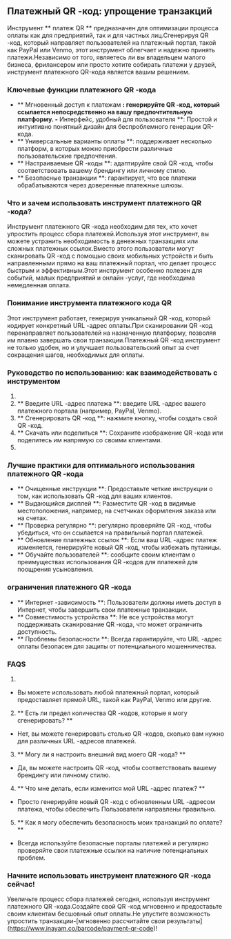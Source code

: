 ## Платежный QR -код: упрощение транзакций

Инструмент ** платеж QR ** предназначен для оптимизации процесса оплаты как для предприятий, так и для частных лиц.Сгенерируя QR -код, который направляет пользователей на платежный портал, такой как PayPal или Venmo, этот инструмент облегчает и надежно принять платежи.Независимо от того, являетесь ли вы владельцем малого бизнеса, фрилансером или просто хотите собирать платежи у друзей, инструмент платежного QR-кода является вашим решением.

### Ключевые функции платежного QR -кода

- ** Мгновенный доступ к платежам **: генерируйте QR -код, который ссылается непосредственно на вашу предпочтительную платформу.
-** Интерфейс, удобный для пользователя **: Простой и интуитивно понятный дизайн для беспроблемного генерации QR-кода.
- ** Универсальные варианты оплаты **: поддерживает несколько платформ, в которых можно приобрести различные пользовательские предпочтения.
- ** Настраиваемые QR -коды **: адаптируйте свой QR -код, чтобы соответствовать вашему брендингу или личному стилю.
- ** Безопасные транзакции **: гарантирует, что все платежи обрабатываются через доверенные платежные шлюзы.

### Что и зачем использовать инструмент платежного QR -кода?

Инструмент платежного QR -кода необходим для тех, кто хочет упростить процесс сбора платежей.Используя этот инструмент, вы можете устранить необходимость в денежных транзакциях или сложных платежных ссылок.Вместо этого пользователи могут сканировать QR -код с помощью своих мобильных устройств и быть направленными прямо на ваш платежный портал, что делает процесс быстрым и эффективным.Этот инструмент особенно полезен для событий, малых предприятий и онлайн -услуг, где необходима немедленная оплата.

### Понимание инструмента платежного кода QR

Этот инструмент работает, генерируя уникальный QR -код, который кодирует конкретный URL -адрес оплаты.При сканировании QR -код перенаправляет пользователей на назначенную платформу, позволяя им плавно завершать свои транзакции.Платежный QR -код инструмент не только удобен, но и улучшает пользовательский опыт за счет сокращения шагов, необходимых для оплаты.

### Руководство по использованию: как взаимодействовать с инструментом

1.
2. ** Введите URL -адрес платежа **: введите URL -адрес вашего платежного портала (например, PayPal, Venmo).
3. ** Сгенерировать QR -код **: нажмите кнопку, чтобы создать свой QR -код.
4. ** Скачать или поделиться **: Сохраните изображение QR -кода или поделитесь им напрямую со своими клиентами.
5.

### Лучшие практики для оптимального использования платежного QR -кода

- ** Очищенные инструкции **: Предоставьте четкие инструкции о том, как использовать QR -код для ваших клиентов.
- ** Выдающийся дисплей **: Разместите QR -код в видимые местоположения, например, на счетчиках оформления заказа или на счетах.
- ** Проверка регулярно **: регулярно проверяйте QR -код, чтобы убедиться, что он ссылается на правильный портал платежей.
- ** Обновление платежных ссылок **: Если ваш URL -адрес платеж изменяется, генерируйте новый QR -код, чтобы избежать путаницы.
- ** Обучайте пользователей **: сообщите своим клиентам о преимуществах использования QR -кодов для платежей для поощрения усыновления.

### ограничения платежного QR -кода

- ** Интернет -зависимость **: Пользователи должны иметь доступ в Интернет, чтобы завершить свои платежные транзакции.
- ** Совместимость устройства **: Не все устройства могут поддерживать сканирование QR -кода, что может ограничить доступность.
- ** Проблемы безопасности **: Всегда гарантируйте, что URL -адрес оплаты безопасен для защиты от потенциального мошенничества.

### FAQS

1.
- Вы можете использовать любой платежный портал, который предоставляет прямой URL, такой как PayPal, Venmo или другие.

2. ** Есть ли предел количества QR -кодов, которые я могу сгенерировать? **
- Нет, вы можете генерировать столько QR -кодов, сколько вам нужно для различных URL -адресов платежей.

3. ** Могу ли я настроить внешний вид моего QR -кода? **
- Да, вы можете настроить QR -код, чтобы соответствовать вашему брендингу или личному стилю.

4. ** Что мне делать, если изменится мой URL -адрес платеж? **
- Просто генерируйте новый QR -код с обновленным URL -адресом платежа, чтобы обеспечить Пользователи направлены правильно.

5. ** Как я могу обеспечить безопасность моих транзакций по оплате? **
- Всегда используйте безопасные порталы платежей и регулярно проверяйте свои платежные ссылки на наличие потенциальных проблем.

### Начните использовать инструмент платежного QR -кода сейчас!

Увеличьте процесс сбора платежей сегодня, используя инструмент платежного QR -кода.Создайте свой QR -код мгновенно и предоставьте своим клиентам бесшовный опыт оплаты.Не упустите возможность упростить транзакции-[мгновенно рассчитайте свои результаты] (https://www.inayam.co/barcode/payment-qr-code)!